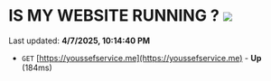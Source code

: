 # IS MY WEBSITE RUNNING ? [![](https://img.shields.io/static/v1?label=Sponsor&message=%E2%9D%A4&logo=GitHub&color=%23fe8e86)](https://github.com/sponsors/Youssef-Lehmam)

Last updated: **4/7/2025, 10:14:40 PM**

- `GET` [https://youssefservice.me](https://youssefservice.me) - **Up** (184ms)
